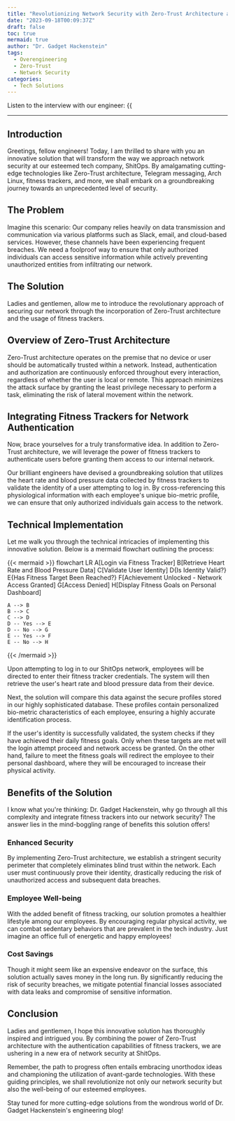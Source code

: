 ```yaml
---
title: "Revolutionizing Network Security with Zero-Trust Architecture and Fitness Trackers"
date: "2023-09-18T00:09:37Z"
draft: false
toc: true
mermaid: true
author: "Dr. Gadget Hackenstein"
tags:
  - Overengineering
  - Zero-Trust
  - Network Security
categories:
  - Tech Solutions
---
```


Listen to the interview with our engineer: {{<audio src="https://s3.chaops.de/shitops/podcasts/revolutionizing-network-security-with-zero-trust-architecture-and-fitness-trackers.mp3" class="audio">}}

---

## Introduction

Greetings, fellow engineers! Today, I am thrilled to share with you an innovative solution that will transform the way we approach network security at our esteemed tech company, ShitOps. By amalgamating cutting-edge technologies like Zero-Trust architecture, Telegram messaging, Arch Linux, fitness trackers, and more, we shall embark on a groundbreaking journey towards an unprecedented level of security.

## The Problem

Imagine this scenario: Our company relies heavily on data transmission and communication via various platforms such as Slack, email, and cloud-based services. However, these channels have been experiencing frequent breaches. We need a foolproof way to ensure that only authorized individuals can access sensitive information while actively preventing unauthorized entities from infiltrating our network.

## The Solution

Ladies and gentlemen, allow me to introduce the revolutionary approach of securing our network through the incorporation of Zero-Trust architecture and the usage of fitness trackers.

## Overview of Zero-Trust Architecture

Zero-Trust architecture operates on the premise that no device or user should be automatically trusted within a network. Instead, authentication and authorization are continuously enforced throughout every interaction, regardless of whether the user is local or remote. This approach minimizes the attack surface by granting the least privilege necessary to perform a task, eliminating the risk of lateral movement within the network.

## Integrating Fitness Trackers for Network Authentication

Now, brace yourselves for a truly transformative idea. In addition to Zero-Trust architecture, we will leverage the power of fitness trackers to authenticate users before granting them access to our internal network.

Our brilliant engineers have devised a groundbreaking solution that utilizes the heart rate and blood pressure data collected by fitness trackers to validate the identity of a user attempting to log in. By cross-referencing this physiological information with each employee's unique bio-metric profile, we can ensure that only authorized individuals gain access to the network.

## Technical Implementation

Let me walk you through the technical intricacies of implementing this innovative solution. Below is a mermaid flowchart outlining the process:

{{< mermaid >}}
flowchart LR
    A[Login via Fitness Tracker]
    B[Retrieve Heart Rate and Blood Pressure Data]
    C[Validate User Identity]
    D{Is Identity Valid?}
    E{Has Fitness Target Been Reached?}
    F[Achievement Unlocked - Network Access Granted]
    G[Access Denied]
    H[Display Fitness Goals on Personal Dashboard]

    A --> B
    B --> C
    C --> D
    D -- Yes --> E
    D -- No --> G
    E -- Yes --> F
    E -- No --> H
{{< /mermaid >}}

Upon attempting to log in to our ShitOps network, employees will be directed to enter their fitness tracker credentials. The system will then retrieve the user's heart rate and blood pressure data from their device.

Next, the solution will compare this data against the secure profiles stored in our highly sophisticated database. These profiles contain personalized bio-metric characteristics of each employee, ensuring a highly accurate identification process.

If the user's identity is successfully validated, the system checks if they have achieved their daily fitness goals. Only when these targets are met will the login attempt proceed and network access be granted. On the other hand, failure to meet the fitness goals will redirect the employee to their personal dashboard, where they will be encouraged to increase their physical activity.

## Benefits of the Solution

I know what you're thinking: Dr. Gadget Hackenstein, why go through all this complexity and integrate fitness trackers into our network security? The answer lies in the mind-boggling range of benefits this solution offers!

### Enhanced Security

By implementing Zero-Trust architecture, we establish a stringent security perimeter that completely eliminates blind trust within the network. Each user must continuously prove their identity, drastically reducing the risk of unauthorized access and subsequent data breaches.

### Employee Well-being

With the added benefit of fitness tracking, our solution promotes a healthier lifestyle among our employees. By encouraging regular physical activity, we can combat sedentary behaviors that are prevalent in the tech industry. Just imagine an office full of energetic and happy employees!

### Cost Savings

Though it might seem like an expensive endeavor on the surface, this solution actually saves money in the long run. By significantly reducing the risk of security breaches, we mitigate potential financial losses associated with data leaks and compromise of sensitive information.

## Conclusion

Ladies and gentlemen, I hope this innovative solution has thoroughly inspired and intrigued you. By combining the power of Zero-Trust architecture with the authentication capabilities of fitness trackers, we are ushering in a new era of network security at ShitOps.

Remember, the path to progress often entails embracing unorthodox ideas and championing the utilization of avant-garde technologies. With these guiding principles, we shall revolutionize not only our network security but also the well-being of our esteemed employees.

Stay tuned for more cutting-edge solutions from the wondrous world of Dr. Gadget Hackenstein's engineering blog!